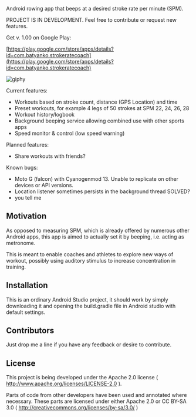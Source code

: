 Android rowing app that beeps at a desired stroke rate per minute (SPM).

PROJECT IS IN DEVELOPMENT. Feel free to contribute or request new features.

Get v. 1.00 on Google Play:

[https://play.google.com/store/apps/details?id=com.batyanko.strokeratecoach](https://play.google.com/store/apps/details?id=com.batyanko.strokeratecoach)

![giphy](https://media.giphy.com/media/3o7WItSv8U3WpZ0Ums/giphy.gif)

Current features:
- Workouts based on stroke count, distance (GPS Location) and time
- Preset workouts, for example 4 legs of 50 strokes at SPM 22, 24, 26, 28
- Workout history/logbook
- Background beeping service allowing combined use with other sports apps
- Speed monitor & control (low speed warning)

Planned features:
- Share workouts with friends?

Known bugs:
- Moto G (falcon) with Cyanogenmod 13. Unable to replicate on other devices or API versions.
- Location listener sometimes persists in the background thread SOLVED?
- you tell me

## Motivation

As opposed to measuring SPM, which is already offered by numerous other Android apps, this app is aimed to actually set it by beeping, i.e. acting as metronome.

This is meant to enable coaches and athletes to explore new ways of workout, possibly using auditory stimulus to increase concentration in training.

## Installation

This is an ordinary Android Studio project, it should work by simply downloading it and opening the build.gradle file in Android studio with default settings.

## Contributors

Just drop me a line if you have any feedback or desire to contribute.

## License

This project is being developed under the Apache 2.0 license ( http://www.apache.org/licenses/LICENSE-2.0 ).

Parts of code from other developers have been used and annotated where necessary. These parts are licensed under either Apache 2.0 or CC BY-SA 3.0 ( http://creativecommons.org/licenses/by-sa/3.0/ )
